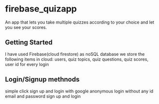 # firebase_quizapp

An app that lets you take multiple quizzes according to your choice and let you see your scores.

## Getting Started
I have used Firebase(cloud firestore) as noSQL database
we store the following items in cloud: 
users, quiz topics, quiz questions, quiz scores, user id for every login

## Login/Signup methnods
simple click sign up and login with google
anonymous login without any id
email and password sign up and login
